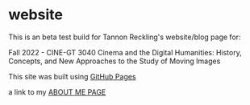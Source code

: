 # website

This is an beta test build for Tannon Reckling's website/blog page for:

Fall 2022 - CINE-GT 3040
Cinema and the Digital Humanities: History, Concepts, and New Approaches to the Study of Moving Images

This site was built using [GitHub Pages](https://pages.github.com/)

a link to my [ABOUT ME PAGE](foreclosedgaybar.github.io/AboutMe)

